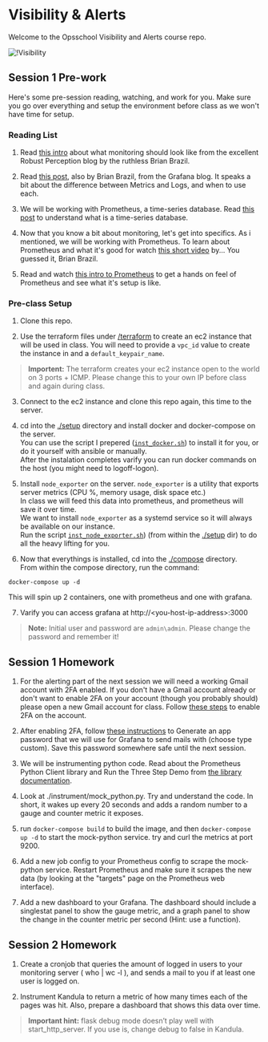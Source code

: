 Visibility & Alerts  
===================

Welcome to the Opsschool Visibility and Alerts course repo.  
  
![!Visibility](https://media.giphy.com/media/JBuDZwKcyrENW/giphy.gif)

Session 1 Pre-work  
------------------

Here's some pre-session reading, watching, and work for you. Make sure you go over everything and setup the environment before class as we won't have time for setup.  

### Reading List  

1. Read [this intro](https://www.robustperception.io/monitoring-not-just-for-outages) about what monitoring should look like from the excellent Robust Perception blog by the ruthless Brian Brazil.  

2. Read [this post](https://grafana.com/blog/2016/01/05/logs-and-metrics-and-graphs-oh-my/), also by Brian Brazil, from the Grafana blog. It speaks a bit about the difference between Metrics and Logs, and when to use each.  

3. We will be working with Prometheus, a time-series database. Read [this post](https://blog.timescale.com/blog/what-the-heck-is-time-series-data-and-why-do-i-need-a-time-series-database-dcf3b1b18563/) to understand what is a time-series database.  

4. Now that you know a bit about monitoring, let's get into specifics. As i mentioned, we will be working with Prometheus. To learn about Prometheus and what it's good for watch [this short video](https://www.youtube.com/watch?v=cwRmXqXKGtk) by... You guessed it, Brian Brazil.    

5. Read and watch [this intro to Prometheus](https://prometheus.io/docs/tutorials/getting_started/) to get a hands on feel of Prometheus and see what it's setup is like.  

### Pre-class Setup

1. Clone this repo.  

2. Use the terraform files under [/terraform](terraform/) to create an ec2 instance that will be used in class.  You will need to provide a `vpc_id` value to create the instance in and a `default_keypair_name`.  
> **Importent:** The terraform creates your ec2 instance open to the world on 3 ports + ICMP. Please change this to your own IP before class and again during class.  

3. Connect to the ec2 instance and clone this repo again, this time to the server.  

4. cd into the [./setup](setup/) directory and install docker and docker-compose on the server.  
You can use the script I prepered ([`inst_docker.sh`](setup/inst_docker.sh)) to install it for you, or do it yourself with ansible or manually.  
After the instalation completes varify you can run docker commands on the host (you might need to logoff-logon).  

5. Install `node_exporter` on the server. `node_exporter` is a utility that exports server metrics (CPU %, memory usage, disk space etc.)  
In class we will feed this data into prometheus, and prometheus will save it over time.  
We want to install `node_exporter` as a systemd service so it will always be available on our instance.  
Run the script [`inst_node_exporter.sh`](setup/inst_node_exporter.sh)) (from within the [./setup](setup/) dir) to do all the heavy lifting for you.  

6. Now that everythings is installed, cd into the [./compose](compose/) directory.  
From within the compose directory, run the command:
```shell
docker-compose up -d
```  
This will spin up 2 containers, one with prometheus and one with grafana.  

7. Varify you can access grafana at http://\<you-host-ip-address\>:3000  
>**Note:** Initial user and password are `admin\admin`. Please change the password and remember it!  

Session 1 Homework  
------------------

1. For the alerting part of the next session we will need a working Gmail account with 2FA enabled. If you don't have a Gmail account already or don't want to enable 2FA on your account (though you probably should) please open a new Gmail account for class. Follow [these steps](https://www.google.com/landing/2step/) to enable 2FA on the account.

2. After enabling 2FA, follow [these instructions](https://myaccount.google.com/apppasswords) to Generate an app password that we will use for Grafana to send mails with (choose type custom). Save this password somewhere safe until the next session.

3. We will be instrumenting python code. Read about the Prometheus Python Client library and Run the Three Step Demo from [the library documentation](https://github.com/prometheus/client_python).

4. Look at ./instrument/mock_python.py. Try and understand the code. In short, it wakes up every 20 seconds and adds a random number to a gauge and counter metric it exposes.

5. run ```docker-compose build``` to build the image, and then ```docker-compose up -d``` to start the mock-python service. try and curl the metrics at port 9200.

6. Add a new job config to your Prometheus config to scrape the mock-python service. Restart Prometheus and make sure it scrapes the new data (by looking at the "targets" page on the Prometheus web interface).

7. Add a new dashboard to your Grafana. The dashboard should include a singlestat panel to show the gauge metric, and a graph panel to show the change in the counter metric per second (Hint: use a function).

Session 2 Homework  
------------------

1. Create a cronjob that queries the amount of logged in users to your monitoring server ( who | wc -l ), and sends a mail to you if at least one user is logged on.

2. Instrument Kandula to return a metric of how many times each of the pages was hit. Also, prepare a dashboard that shows this data over time.
>**Important hint:** flask debug mode doesn’t play well with start_http_server. If you use is, change debug to false in Kandula.
